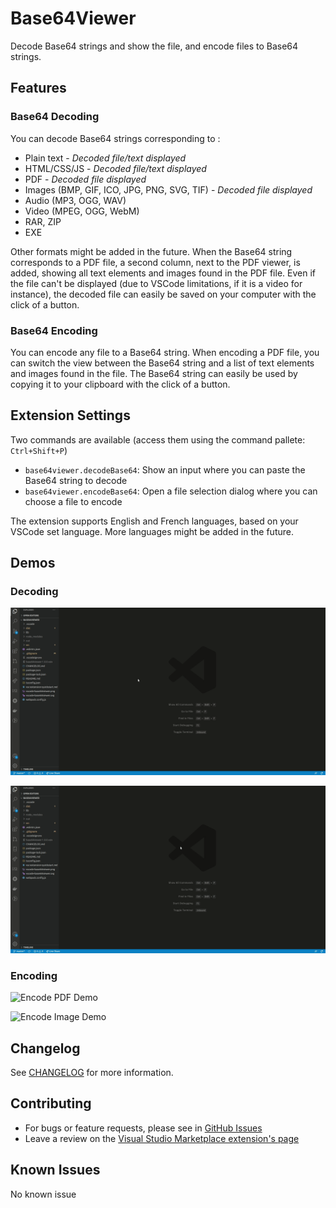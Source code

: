 # Base64Viewer

Decode Base64 strings and show the file, and encode files to Base64 strings.

## Features

### Base64 Decoding

You can decode Base64 strings corresponding to :

- Plain text - _Decoded file/text displayed_
- HTML/CSS/JS - _Decoded file/text displayed_
- PDF - _Decoded file displayed_
- Images (BMP, GIF, ICO, JPG, PNG, SVG, TIF) - _Decoded file displayed_
- Audio (MP3, OGG, WAV)
- Video (MPEG, OGG, WebM)
- RAR, ZIP
- EXE

Other formats might be added in the future.
When the Base64 string corresponds to a PDF file, a second column, next to the PDF viewer, is added, showing all text elements and images found in the PDF file.
Even if the file can't be displayed (due to VSCode limitations, if it is a video for instance), the decoded file can easily be saved on your computer with the click of a button.

### Base64 Encoding

You can encode any file to a Base64 string.
When encoding a PDF file, you can switch the view between the Base64 string and a list of text elements and images found in the file.
The Base64 string can easily be used by copying it to your clipboard with the click of a button.

## Extension Settings

Two commands are available (access them using the command pallete: `Ctrl+Shift+P`)

- `base64viewer.decodeBase64`: Show an input where you can paste the Base64 string to decode
- `base64viewer.encodeBase64`: Open a file selection dialog where you can choose a file to encode

The extension supports English and French languages, based on your VSCode set language. More languages might be added in the future.

## Demos

### Decoding

![Decode PDF Demo](demo/base64Viewer-decode-pdf-demo.gif)

![Decode Image Demo](demo/base64Viewer-decode-image-demo.gif)

### Encoding

![Encode PDF Demo](demo/base64Viewer-encode-pdf-demo.gif)

![Encode Image Demo](demo/base64Viewer-encode-image-demo.gif)

## Changelog

See [CHANGELOG](CHANGELOG.md) for more information.

## Contributing

- For bugs or feature requests, please see in [GitHub Issues](https://github.com/JasonMejane/vscode-base64viewer/issues)
- Leave a review on the [Visual Studio Marketplace extension's page](https://marketplace.visualstudio.com/items?itemName=JasonMejane.base64viewer)

## Known Issues

No known issue
